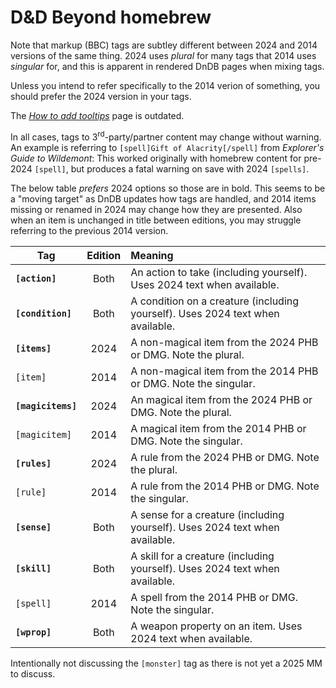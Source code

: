 # D&amp;D Beyond homebrew

Note that markup (BBC) tags are subtley different between 2024 and 2014
versions of the same thing.
2024 uses _plural_ for many tags that 2014 uses _singular_ for, and this is
apparent in rendered DnDB pages when mixing tags.

Unless you intend to refer specifically to the 2014 verion of something, you
should prefer the 2024 version in your tags.

The [_How to add
tooltips_](https://www.dndbeyond.com/forums/dungeons-dragons-discussion/homebrew-house-rules/9811-how-to-add-tooltips)
page is outdated.

In all cases, tags to 3<sup>rd</sup>-party/partner content may change without
warning.
An example is referring to `[spell]Gift of Alacrity[/spell]` from _Explorer's
Guide to Wildemont_:
This worked originally with homebrew content for pre-2024 `[spell]`, but
produces a fatal warning on save with 2024 `[spells]`.

The below table _prefers_ 2024 options so those are in bold.
This seems to be a "moving target" as DnDB updates how tags are handled, and
2014 items missing or renamed in 2024 may change how they are presented.
Also when an item is unchanged in title between editions, you may struggle
referring to the previous 2014 version.

| Tag | Edition | Meaning |
|-----|:-------:|:--------|
| **`[action]`** | Both | An action to take (including yourself). Uses 2024 text when available. |
| **`[condition]`** | Both | A condition on a creature (including yourself). Uses 2024 text when available. |
| **`[items]`** | 2024 | A non-magical item from the 2024 PHB or DMG. Note the plural. |
| `[item]` | 2014 | A non-magical item from the 2014 PHB or DMG. Note the singular. |
| **`[magicitems]`** | 2024 | An magical item from the 2024 PHB or DMG. Note the plural. |
| `[magicitem]` | 2014 | A magical item from the 2014 PHB or DMG. Note the singular. |
| **`[rules]`** | 2024 | A rule from the 2024 PHB or DMG. Note the plural. |
| `[rule]` | 2014 | A rule from the 2014 PHB or DMG. Note the singular. |
| **`[sense]`** | Both | A sense for a creature (including yourself). Uses 2024 text when available. |
| **`[skill]`** | Both | A skill for a creature (including yourself). Uses 2024 text when available. | | **`[spells]`** | 2024 | A skill from both editions of the PHB. Note the plural. |
| `[spell]` | 2014 | A spell from the 2014 PHB or DMG. Note the singular. |
| **`[wprop]`** | Both | A weapon property on an item. Uses 2024 text when available. |

Intentionally not discussing the `[monster]` tag as there is not yet a 2025 MM
to discuss.
